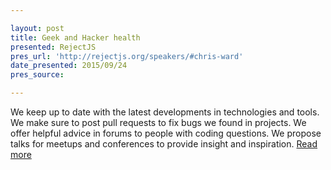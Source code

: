```yaml
---

layout: post
title: Geek and Hacker health
presented: RejectJS
pres_url: 'http://rejectjs.org/speakers/#chris-ward'
date_presented: 2015/09/24
pres_source:

---
```


We keep up to date with the latest developments in technologies and tools. We make sure to post pull requests to fix bugs we found in projects. We offer helpful advice in forums to people with coding questions. We propose talks for meetups and conferences to provide insight and inspiration. [Read more](http://rejectjs.org/speakers/#chris-ward)